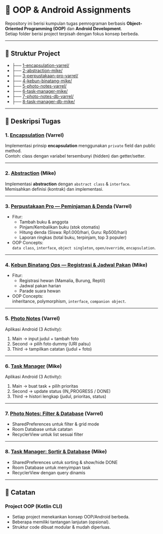 # 🚀 OOP & Android Assignments

Repository ini berisi kumpulan tugas pemrograman berbasis **Object-Oriented Programming (OOP)** dan **Android Development**.  
Setiap folder berisi project terpisah dengan fokus konsep berbeda.  

---

## 📂 Struktur Project

- ├── [1-encapsulation-varrel/](https://github.com/NugrahaVarrel/kingkong/tree/main/1-encapsulation-varrel/)
- ├── [2-abstraction-mike/](https://github.com/NugrahaVarrel/kingkong/tree/main/2-abstraction-mike/)
- ├── [3-perpustakaan-pro-varrel/](https://github.com/NugrahaVarrel/kingkong/tree/main/3-perpustakaan-pro-varrel/)
- ├── [4-kebun-binatang-mike/](https://github.com/NugrahaVarrel/kingkong/tree/main/4-kebun-binatang-mike/)
- ├── [5-photo-notes-varrel/](https://github.com/NugrahaVarrel/kingkong/tree/main/5-photo-notes-varrel/)
- ├── [6-task-manager-mike/](https://github.com/NugrahaVarrel/kingkong/tree/main/6-task-manager-mike/)
- ├── [7-photo-notes-db-varrel/](https://github.com/NugrahaVarrel/kingkong/tree/main/7-photo-notes-db-varrel/)
- ├── [8-task-manager-db-mike/](https://github.com/NugrahaVarrel/kingkong/tree/main/8-task-manager-db-mike/)

---

## 📝 Deskripsi Tugas

### 1. [Encapsulation](https://github.com/NugrahaVarrel/kingkong/tree/main/1-encapsulation-varrel/) (Varrel)
Implementasi prinsip **encapsulation** menggunakan `private` field dan public method.  
Contoh: class dengan variabel tersembunyi (hidden) dan getter/setter.  

---

### 2. [Abstraction](https://github.com/NugrahaVarrel/kingkong/tree/main/2-abstraction-mike/) (Mike)
Implementasi **abstraction** dengan `abstract class` & `interface`.  
Memisahkan definisi (kontrak) dan implementasi.  

---

### 3. [Perpustakaan Pro — Peminjaman & Denda](https://github.com/NugrahaVarrel/kingkong/tree/main/3-perpustakaan-pro-varrel/) (Varrel)
- Fitur:
  - Tambah buku & anggota
  - Pinjam/Kembalikan buku (stok otomatis)
  - Hitung denda (Siswa: Rp1.000/hari, Guru: Rp500/hari)
  - Laporan ringkas (total buku, terpinjam, top 3 populer)
- OOP Concepts:  
  `data class`, `interface`, `object singleton`, `open/override`, `encapsulation`.

---

### 4. [Kebun Binatang Ops — Registrasi & Jadwal Pakan](https://github.com/NugrahaVarrel/kingkong/tree/main/4-kebun-binatang-mike/) (Mike)
- Fitur:
  - Registrasi hewan (Mamalia, Burung, Reptil)
  - Jadwal pakan harian
  - Parade suara hewan
- OOP Concepts:  
  inheritance, polymorphism, `interface`, `companion object`.

---

### 5. [Photo Notes](https://github.com/NugrahaVarrel/kingkong/tree/main/5-photo-notes-varrel/) (Varrel)
Aplikasi Android (3 Activity):
1. Main → input judul + tambah foto  
2. Second → pilih foto dummy (URI palsu)  
3. Third → tampilkan catatan (judul + foto)  

---

### 6. [Task Manager](https://github.com/NugrahaVarrel/kingkong/tree/main/6-task-manager-mike/) (Mike)
Aplikasi Android (3 Activity):
1. Main → buat task + pilih prioritas  
2. Second → update status (IN_PROGRESS / DONE)  
3. Third → histori lengkap (judul, prioritas, status)  

---

### 7. [Photo Notes: Filter & Database](https://github.com/NugrahaVarrel/kingkong/tree/main/7-photo-notes-db-varrel/) (Varrel)
- SharedPreferences untuk filter & grid mode  
- Room Database untuk catatan  
- RecyclerView untuk list sesuai filter  

---

### 8. [Task Manager: Sortir & Database](https://github.com/NugrahaVarrel/kingkong/tree/main/8-task-manager-db-mike/) (Mike)
- SharedPreferences untuk sorting & show/hide DONE  
- Room Database untuk menyimpan task  
- RecyclerView dengan query dinamis  

---

## 📌 Catatan

### Project OOP (Kotlin CLI)
- Setiap project menekankan konsep OOP/Android berbeda.
- Beberapa memiliki tantangan lanjutan (opsional).
- Struktur code dibuat modular & mudah diperluas.
